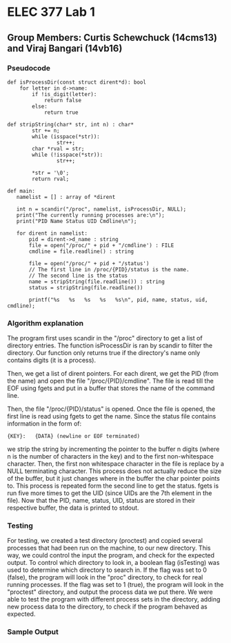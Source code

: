 # ELEC 377 Lab 1
## Group Members: Curtis Schewchuck (14cms13) and Viraj Bangari (14vb16)


### Pseudocode
```
def isProcessDir(const struct dirent*d): bool
    for letter in d->name:
        if !is_digit(letter):
            return false
        else:
            return true

def stripString(char* str, int n) : char*
        str += n;
        while (isspace(*str)):
                str++;
        char *rval = str;
        while (!isspace(*str)):
                str++;

        *str = '\0';
        return rval;

def main:
   namelist = [] : array of *dirent

   int n = scandir("/proc", namelist, isProcessDir, NULL);
   print("The currently running processes are:\n");
   print("PID Name Status UID Cmdline\n");

   for dirent in namelist:
       pid = dirent->d_name : string
       file = open("/proc/" + pid + "/cmdline') : FILE
       cmdline = file.readline() : string

       file = open("/proc/" + pid + "/status')
       // The first line in /proc/{PID}/status is the name.
       // The second line is the status
       name = stripString(file.readline()) : string
       status = stripString(file.readline())

       printf("%s   %s   %s   %s   %s\n", pid, name, status, uid, cmdline);
```

### Algorithm explanation
The program first uses scandir in the "/proc" directory to get a list of directory entries.
The function isProcessDir is ran by scandir to filter the directory. Our function only returns
true if the directory's name only contains digits (it is a process).

Then, we get a list of dirent pointers. For each dirent, we get the PID (from the name) and open
the file "/proc/{PID}/cmdline". The file is read till the EOF using fgets and put in a buffer that
stores the name of the command line.

Then, the file "/proc/{PID}/status" is opened. Once the file is opened, the first line is read using
fgets to get the name. Since the status file contains information in the form of:

```
{KEY}:   {DATA} (newline or EOF terminated)
```

we strip the string by incrementing the pointer to the buffer n digits (where n is the number of characters
in the key) and to the first non-whitespace character. Then, the first non whitespace character in the
file is replace by a NULL terminating character. This process does not actually reduce the size
of the buffer, but it just changes where in the buffer the char pointer points to. This process is repeated
form the second line to get the status. fgets is run five more times to get the UID (since UIDs are the 7th
element in the file). Now that the PID, name, status, UID, status are stored in their respective buffer, the
data is printed to stdout.

### Testing

For testing, we created a test directory (proctest) and copied several processes that had been run on the machine, to our new directory. This way, we could control the input the program, and check for the expected output. To control which directory to look in, a boolean flag (isTesting) was used to determine which directory to search in. If the flag was set to 0 (false), the program will look in the "proc" directory, to check for real running processes. If the flag was set to 1 (true), the program will look in the "proctest" directory, and output the process data we put there. We were able to test the program with different process sets in the directory, adding new process data to the directory, to check if the program behaved as expected. 

### Sample Output
```
```
